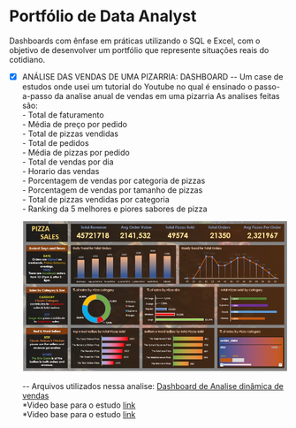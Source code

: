# Portfólio de Data Analyst 

Dashboards com ênfase em práticas utilizando o SQL e Excel, com o objetivo de desenvolver um portfólio que represente situações reais do cotidiano.

- [x] ANÁLISE DAS VENDAS DE UMA PIZARRIA: DASHBOARD
   -- Um case de estudos onde usei um tutorial do Youtube no qual é ensinado o passo-a-passo da analise anual de vendas em uma pizarria
      As analises feitas são:<br />
           - Total de faturamento<br />
           - Média de preço por pedido<br />
           - Total de pizzas vendidas<br />
           - Total de pedidos<br />
           - Média de pizzas por pedido<br />
           - Total de vendas por dia<br />
           - Horario das vendas<br />
           - Porcentagem de vendas por categoria de pizzas<br />
           - Porcentagem de vendas por tamanho de pizzas<br />
           - Total de pizzas vendidas por categoria<br />
           - Ranking da 5 melhores e piores sabores de pizza<br />
 
   ![Dashboard Pizza Sales](Imagens/dashboard.jpg)

   -- Arquivos utilizados nessa analise: [Dashboard de Analise dinâmica de vendas](https://github.com/ThiagoAoki88/Data-Analyst-Projects/tree/main/Pizza%20Sales)<br />
    *Video base para o estudo [link](https://www.youtube.com/watch?v=3Acmk-rqn6c&t=1238s)<br />
    *Video base para o estudo [link](https://www.youtube.com/watch?v=wGJYJ42V8OQ&t=33s)<br />
